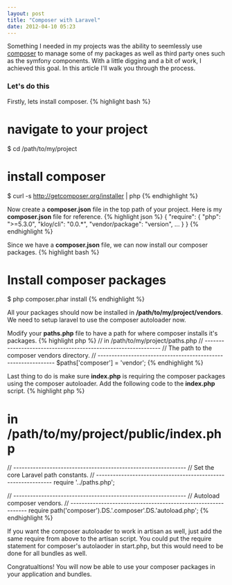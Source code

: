 ```yaml
---
layout: post
title: "Composer with Laravel"
date: 2012-04-10 05:23
---
```


Something I needed in my projects was the ability to seemlessly use
[composer](http://getcomposer.org/) to manage some of my packages as well as third party
ones such as the symfony components. With a little digging and a bit of work, I achieved
this goal. In this article I'll walk you through the process.


### Let's do this

Firstly, lets install composer.
{% highlight bash %}
# navigate to your project
$ cd /path/to/my/project
# install composer
$ curl -s http://getcomposer.org/installer | php
{% endhighlight %}

Now create a **composer.json** file in the top path of your project. Here is my
**composer.json** file for reference.
{% highlight json %}
{
    "require": {
        "php": ">=5.3.0",
        "kloy/cli": "0.0.*",
        "vendor/package": "version",
        ...
    }
}
{% endhighlight %}

Since we have a **composer.json** file, we can now install our composer packages.
{% highlight bash %}
# Install composer packages
$ php composer.phar install
{% endhighlight %}

All your packages should now be installed in **/path/to/my/project/vendors**. We need to
setup laravel to use the composer autoloader now.

Modify your **paths.php** file to have a path for where composer installs it's packages.
{% highlight php %}
// in /path/to/my/project/paths.php
// --------------------------------------------------------------
// The path to the composer vendors directory.
// --------------------------------------------------------------
$paths['composer'] = 'vendor';
{% endhighlight %}

Last thing to do is make sure **index.php** is requiring the composer packages using the
composer autoloader. Add the following code to the **index.php** script.
{% highlight php %}
# in /path/to/my/project/public/index.php
// --------------------------------------------------------------
// Set the core Laravel path constants.
// --------------------------------------------------------------
require '../paths.php';

// --------------------------------------------------------------
// Autoload composer vendors.
// --------------------------------------------------------------
require path('composer').DS.'.composer'.DS.'autoload.php';
{% endhighlight %}

If you want the composer autoloader to work in artisan as well, just add the same require
from above to the artisan script. You could put the require statement for composer's
autolaoder in start.php, but this would need to be done for all bundles as well.

Congratualtions! You will now be able to use your composer packages in your application
and bundles.

